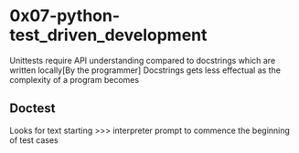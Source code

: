# 0x07-python-test_driven_development
Unittests require API understanding compared to docstrings which are written locally[By the programmer]
Docstrings gets less effectual as the complexity of a program becomes

## Doctest
Looks for text starting >>> interpreter prompt to commence the beginning of test cases
